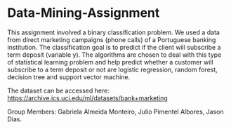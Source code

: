 # Data-Mining-Assignment
This assignment involved a binary classification problem. We used a data from direct marketing campaigns (phone calls) of a Portuguese banking institution. The classification goal is to predict if the client will subscribe a term deposit (variable y). The algorithms are chosen to deal with this type of statistical learning problem and help predict whether a customer will subscribe to a term deposit or not are logistic regression, random forest, decision tree and support vector machine.

The dataset can be accessed here: https://archive.ics.uci.edu/ml/datasets/bank+marketing

Group Members:
Gabriela Almeida Monteiro,
Julio Pimentel Albores,
Jason Dias.
